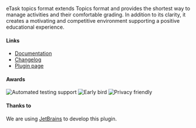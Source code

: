 eTask topics format extends Topics format and provides the shortest way to manage activities and their comfortable grading. In
addition to its clarity, it creates a motivating and competitive environment supporting a positive educational experience.

#### Links

- [Documentation](https://drlikm.gitlab.io/format_etask/)
- [Changelog](https://drlikm.gitlab.io/format_etask/changelog/)
- [Plugin page](https://moodle.org/plugins/format_etask)

#### Awards

![Automated testing support](https://moodle.org/pluginfile.php/50/local_plugins/award_icon/5/auto-test.png?preview=thumb)
![Early bird](https://moodle.org/pluginfile.php/50/local_plugins/award_icon/8/eb.png?preview=thumb)
![Privacy friendly](https://moodle.org/pluginfile.php/50/local_plugins/award_icon/11/privacy.png?preview=thumb)

#### Thanks to

We are using [JetBrains](https://www.jetbrains.com/?from=etasktopicsformat) to develop this plugin.
